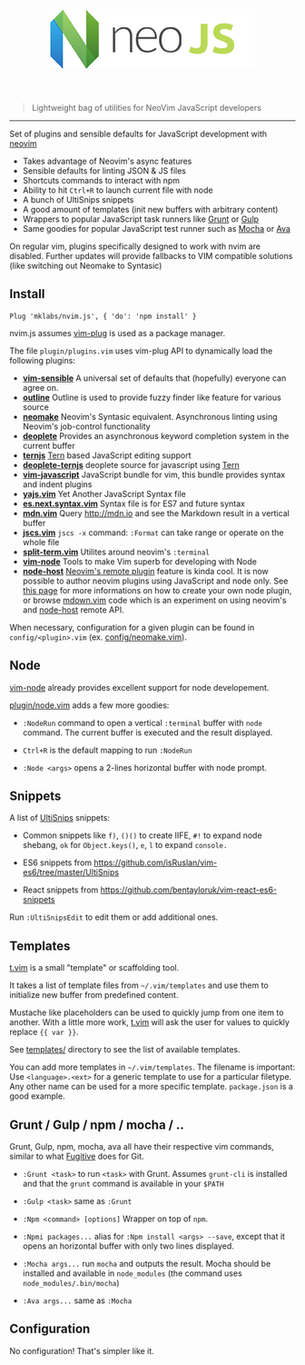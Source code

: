 <h1 align="center">
	<img width="360" src="./nvim.js.png" alt="nvim.js">
	<br>
	<br>
</h1>

> Lightweight bag of utilities for NeoVim JavaScript developers

---

Set of plugins and sensible defaults for JavaScript development with [neovim][]

- Takes advantage of Neovim's async features
- Sensible defaults for linting JSON & JS files
- Shortcuts commands to interact with npm
- Ability to hit `Ctrl+R` to launch current file with node
- A bunch of UltiSnips snippets
- A good amount of templates (init new buffers with arbitrary content)
- Wrappers to popular JavaScript task runners like [Grunt] or [Gulp]
- Same goodies for popular JavaScript test runner such as [Mocha] or [Ava]

On regular vim, plugins specifically designed to work with nvim are disabled.
Further updates will provide fallbacks to VIM compatible solutions (like
switching out Neomake to Syntasic)

## Install

```
Plug 'mklabs/nvim.js', { 'do': 'npm install' }
```

nvim.js assumes [vim-plug] is used as a package manager.

The file `plugin/plugins.vim` uses vim-plug API to dynamically load the following plugins:

- **[vim-sensible][]** A universal set of defaults that (hopefully) everyone can agree on.
- **[outline][]** Outline is used to provide fuzzy finder like feature for
  various source
- **[neomake][]** Neovim's Syntasic equivalent. Asynchronous linting using Neovim's job-control functionality
- **[deoplete][]** Provides an asynchronous keyword completion system in the current buffer
- **[ternjs][]** [Tern][] based JavaScript editing support
- **[deoplete-ternjs][]** deoplete source for javascript using [Tern][]
- **[vim-javascript][]** JavaScript bundle for vim, this bundle provides syntax and indent plugins
- **[yajs.vim][]** Yet Another JavaScript Syntax file
- **[es.next.syntax.vim][]** Syntax file is for ES7 and future syntax
- **[mdn.vim][]**  Query http://mdn.io and see the Markdown result in a vertical buffer
- **[jscs.vim][]** `jscs -x` command: `:Format` can take range or operate on the whole file
- **[split-term.vim][]** Utilites around neovim's `:terminal`
- **[vim-node][]** Tools to make Vim superb for developing with Node
- **[node-host][]** [Neovim's remote
  plugin](https://neovim.io/doc/user/remote_plugin.html) feature is kinda cool.
  It is now possible to author neovim plugins using JavaScript and node only.
  See [this page](./docs/remote-plugin.md) for more informations on how to
  create your own node plugin, or browse
  [mdown.vim](https://github.com/vimlab/mdown.vim) code which is an experiment
  on using neovim's and [node-host][] remote API.

When necessary, configuration for a given plugin can be found in
`config/<plugin>.vim` (ex. [config/neomake.vim](./config/neomake.vim)).

## Node

[vim-node][] already provides excellent support for node developement.

[plugin/node.vim](./plugin/node.vim) adds a few more goodies:

- `:NodeRun` command to open a vertical `:terminal` buffer with `node` command.
  The current buffer is executed and the result displayed.

- `Ctrl+R` is the default mapping to run `:NodeRun`

- `:Node <args>` opens a 2-lines horizontal buffer with node prompt.

## Snippets

A list of [UltiSnips][] snippets:

- Common snippets like `f)`, `()()` to create IIFE, `#!` to expand node
  shebang, `ok` for `Object.keys()`, `e`, `l` to expand `console.`

- ES6 snippets from https://github.com/isRuslan/vim-es6/tree/master/UltiSnips

- React snippets from https://github.com/bentayloruk/vim-react-es6-snippets

Run `:UltiSnipsEdit` to edit them or add additional ones.

## Templates

[t.vim][] is a small "template" or scaffolding tool.

It takes a list of template files from `~/.vim/templates` and use them to
initialize new buffer from predefined content.

Mustache like placeholders can be used to quickly jump from one item to
another. With a little more work, [t.vim][] will ask the user for values to
quickly replace `{{ var }}`.

See [templates/](./templates) directory to see the list of available
templates.

You can add more templates in `~/.vim/templates`. The filename is important:
Use `<language>.<ext>` for a generic template to use for a particular filetype.
Any other name can be used for a more specific template. `package.json` is a
good example.

## Grunt / Gulp / npm / mocha / ..


Grunt, Gulp, npm, mocha, ava all have their respective vim commands, similar to
what [Fugitive][] does for Git.

- `:Grunt <task>` to run `<task>` with Grunt. Assumes `grunt-cli` is installed
  and that the `grunt` command is available in your `$PATH`

- `:Gulp <task>` same as `:Grunt`

- `:Npm <command> [options]` Wrapper on top of `npm`.

- `:Npmi packages...` alias for `:Npm install <args> --save`, except that it opens
  an horizontal buffer with only two lines displayed.

- `:Mocha args...` run `mocha` and outputs the result. Mocha should be installed
  and available in `node_modules` (the command uses `node_modules/.bin/mocha`)

- `:Ava args...` same as `:Mocha`

## Configuration

No configuration! That's simpler like it.

[vim-plug]: https://github.com/junegunn/vim-plug
[Outline]: https://github.com/Shougo/unite.vim
[UltiSnips]: https://github.com/SirVer/ultisnips
[Neomake]: https://github.com/benekastah/neomake
[deoplete]: https://github.com/Shougo/deoplete.nvim
[Tern]: https://ternjs.net
[ternjs]: https://github.com/ternjs/tern_for_vim
[deoplete-ternjs]: https://github.com/carlitux/deoplete-ternjs
[vim-javascript]: https://github.com/pangloss/vim-javascript
[yajs.vim]: https://github.com/othree/yajs.vim
[es.next.syntax.vim]: https://github.com/othree/es.next.syntax.vim
[mdn.vim]: https://github.com/vimlab/mdn.vim
[jscs.vim]: https://github.com/vimlab/jscs.vim
[split-term.vim]: https://github.com/vimlab/split-term.vim
[vim-node]: https://github.com/moll/vim-node
[t.vim]: https://github.com/vimlab/t.vim
[node-host]: https://github.com/neovim/node-host
[Fugitive]: https://github.com/tpope/vim-fugitive
[neovim]: https://github.com/neovim/neovim
[ava]: https://github.com/sindresorhus/ava
[Mocha]: https://mochajs.org/
[Grunt]: http://gruntjs.com/
[Gulp]: http://gulpjs.com/
[vim-sensible]: https://github.com/tpope/vim-sensible
